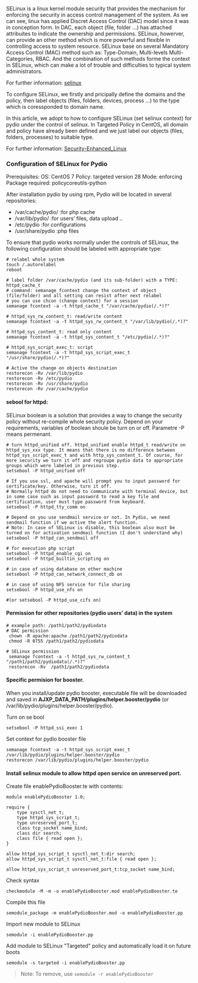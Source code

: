 SELinux is a linux kernel module security that provides the mechanism for enforcing the security in access control management of the system. As we can see, linux has applied Discret Access Control (DAC) model since it was in conception form. In DAC, each object (file, folder …) has attached attribuites to indicate the ownership and permissions. SELinux, howerver, can provide an other method which is more powerful and flexible in controlling access to system resource. SELinux base on several Mandatory Access Control (MAC) method such as: Type-Domain, Multi-levels Multi-Categories, RBAC. And the combination of such methods forme the context in SELinux, which can make a lot of trouble and difficulties to typical system administrators.

For further information: [selinux](https://www.ibm.com/developerworks/library/l-selinux/)

To configure SELinux, we firstly and pricipally define the domains and the policy, then label objects (files, folders, devices, process …) to the type which is coressponded to domain name.

In this article, we adopt to how to configure SELinux (set selinux context) for pydio under the control of selinux. In Targeted Policy in CentOS, all domain and policy have already been defined and we just label our objects (files, folders, processes) to suitable type.

For further information: [Security-Enhanced_Linux](https://access.redhat.com/site/documentation/en-US/Red_Hat_Enterprise_Linux/6/html/Security-Enhanced_Linux/index.html)

### Configuration of SELinux for Pydio
Prerequisites:
OS: CentOS 7
Policy: targeted version 28
Mode: enforcing
Package required: policycoreutils-python

After installation pydio by using rpm, Pydio will be located in several repositories:

+ /var/cache/pydio/ :for php cache
+ /var/lib/pydio/ :for users’ files, data upload ..
+ /etc/pydio :for configurations
+ /usr/share/pydio :php files

To ensure that pydio works normally under the controls of SELinux, the following configuration should be labeled with appropriate type:

    # relabel whole system
    touch /.autorelabel
    reboot

    # label folder /var/cache/pydio (and its sub-folder) with a TYPE: httpd_cache_t
    # command: semanage fcontext change the context of object (file/folder) and all setting can resist after next relabel
    # you can use chcon (change context) for a session
    semanage fcontext -a -t httpd_cache_t "/var/cache/pydio(/.*)?" 

    # httpd_sys_rw_content_t: read/write content
    semanage fcontext -a -t httpd_sys_rw_content_t "/var/lib/pydio(/.*)?" 

    # httpd_sys_content_t: read only content
    semanage fcontext -a -t httpd_sys_content_t "/etc/pydio(/.*)?"

    # httpd_sys_script_exec_t: script 
    semanage fcontext -a -t httpd_sys_script_exec_t "/usr/share/pydio(/.*)?" 

    # Active the change on objects destination
    restorecon -Rv /var/lib/pydio
    restorecon -Rv /etc/pydio
    restorecon -Rv /usr/share/pydio
    restorecon -Rv /var/cache/pydio

#### sebool for httpd: 

SELinux boolean is a solution that provides a way to change the security policy without re-compile whole security policy. Depend on your requirements, variables of boolean shoule be turn on or off. Parametre -P means permenant.

    # turn httpd_unified off. httpd_unified enable httpd_t read/write on httpd_sys_xxx type. It means that there is no difference between httpd_sys_script_exec_t and with http_sys_content_t. Of course, for more security we turn it off and regroupe pydio data to appropriate groups which were labeled in previous step.
    setsebool -P httpd_unified off

    # If you use ssl, and apache will prompt you to input password for certificate/key. Otherwise, turn it off.
    # Normally httpd do not need to communicate with terminal device, but in some case such as input password to read a key file and certification, user must type password from keyboard.
    setsebool -P httpd_tty_comm on 

    # Depend on you use sendmail service or not. In Pydio, we need sendmail function if we active the alert function. 
    # Note: In case of SELinux is disable, this boolean also must be turned on for activation sendmail function (I don't understand why)
    setsebool -P httpd_can_sendmail off 

    # for execution php script
    setsebool -P httpd_enable_cgi on  
    setsebool -P httpd_builtin_scripting on

    # in case of using database on other machine
    setsebool -P httpd_can_network_connect_db on

    # in case of using NFS service for file sharing
    setsebool -P httpd_use_nfs on

    #(or setsebool -P httpd_use_cifs on)

#### Permission for other repositories (pydio users’ data) in the system

    # example path: /path1/path2/pydiodata
    # DAC permission
     chown -R apache:apache /path1/path2/pydiodata
     chmod -R 0755 /path1/path2/pydiodata

    # SELinux permission
     semanage fcontext -a -t httpd_sys_rw_content_t "/path1/path2/pydiodata(/.*)?" 
     restorecon -Rv  /path1/path2/pydiodata
     
#### Specific permision for booster.

When you install/update pydio booster, executable file will be downloaded and saved in **AJXP_DATA_PATH/plugins/helper.booster/pydio** (or /var/lib/pydio/plugins/helper.booster/pydio).

Turn on se bool

    setsebool -P httpd_ssi_exec 1

Set context for pydio booster file

    semanage fcontext -a -t httpd_sys_script_exec_t /var/lib/pydio/plugins/helper.booster/pydio
    restorecon /var/lib/pydio/plugins/helper.booster/pydio
    
#### Install selinux module to allow httpd open service on unreserved port.

Create file enablePydioBooster.te with contents:

    module enablePydioBooster 1.0;

    require {
    	type sysctl_net_t;
    	type httpd_sys_script_t;
    	type unreserved_port_t;
    	class tcp_socket name_bind;
    	class dir search;
    	class file { read open };
    }

    allow httpd_sys_script_t sysctl_net_t:dir search;
    allow httpd_sys_script_t sysctl_net_t:file { read open };

    allow httpd_sys_script_t unreserved_port_t:tcp_socket name_bind;
    
Check syntax 
    
    checkmodule -M -m -o enablePydioBooster.mod enablePydioBooster.te
    
Compile this file

    semodule_package -m enablePydioBooster.mod -o enablePydioBooster.pp

Import new module to SELinux

    semodule -i enablePydioBooster.pp

Add module to SELinux "Targeted" policy and automatically load it on future boots
    
    semodule -s targeted -i enablePydioBooster.pp
 

> Note: To remove, use `semodule -r enablePydioBooster`
